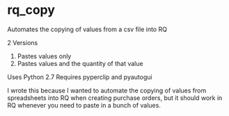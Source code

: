 # rq_copy
Automates the copying of values from a csv file into RQ

2 Versions
1. Pastes values only
2. Pastes values and the quantity of that value

Uses Python 2.7
Requires pyperclip and pyautogui

I wrote this because I wanted to automate the copying of values from spreadsheets into RQ when creating purchase orders, but it should work in RQ whenever you need to paste in a bunch of values.
